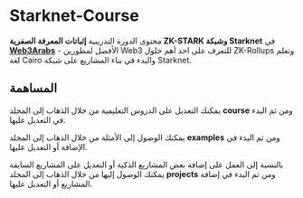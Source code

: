 # Starknet-Course

محتوى الدورة التدريبية **إثباتات المعرفة الصفرية ZK-STARK وشبكة Starknet** في **[Web3Arabs](https://www.web3arabs.com)** - الأفضل لمطورين Web3 للتعرف على احد أهم حلول ZK-Rollups وتعلم لغة Cairo والبدء في بناء المشاريع على شبكة Starknet.

## المساهمة

يمكنك التعديل على الدروس التعليمية من خلال الذهاب إلى المجلد **course** ومن ثم البدء في التعديل عليها.

يمكنك الوصول إلى الأمثلة من خلال الذهاب إلى المجلد **examples** ومن ثم البدء في الإضافة أو التعديل عليها.

بالنسبة إلى العمل على إضافة بعض المشاريع الذكية أو التعديل على المشاريع السابقة يمكنك الوصول إليها من خلال الذهاب إلى المجلد **projects** ومن ثم البدء في إضافة المشاريع أو التعديل عليها.
